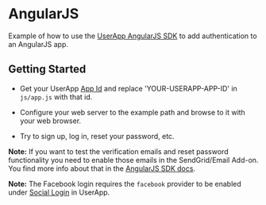 # AngularJS

Example of how to use the [UserApp AngularJS SDK](https://app.userapp.io/#/docs/libs/angularjs/) to add authentication to an AngularJS app.

## Getting Started

* Get your UserApp [App Id](https://help.userapp.io/customer/portal/articles/1322336-how-do-i-find-my-app-id-) and replace 'YOUR-USERAPP-APP-ID' in `js/app.js` with that id.

* Configure your web server to the example path and browse to it with your web browser.

* Try to sign up, log in, reset your password, etc.

**Note:** If you want to test the verification emails and reset password functionality you need to enable those emails in the SendGrid/Email Add-on. 
You find more info about that in the [AngularJS SDK docs](https://app.userapp.io/#/docs/libs/angularjs/).

**Note:** The Facebook login requires the `facebook` provider to be enabled under [Social Login](https://app.userapp.io/#/add-ons/social-login/) in UserApp.

